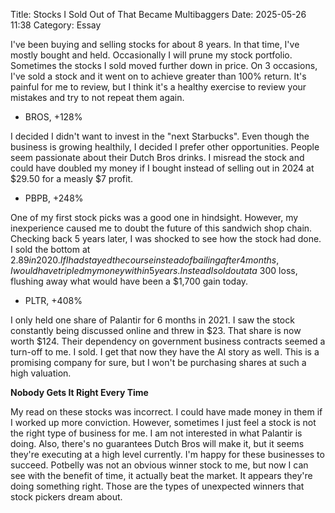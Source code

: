 Title: Stocks I Sold Out of That Became Multibaggers 
Date: 2025-05-26 11:38
Category: Essay

I've been buying and selling stocks for about 8 years. In that time, I've mostly bought and held.
Occasionally I will prune my stock portfolio. Sometimes the stocks I sold moved further down in price. 
On 3 occasions, I've sold a stock and it went on to achieve greater than 100% return. It's painful for me to review,
but I think it's a healthy exercise to review your mistakes and try to not repeat them again.

+ BROS, +128%

I decided I didn't want to invest in the "next Starbucks". Even though the business is growing healthily, I decided 
I prefer other opportunities. People seem passionate about their Dutch Bros drinks. I misread the stock and could have doubled my money if I bought instead of selling out in 2024 at $29.50 for a measly $7 profit.

+ PBPB, +248%

One of my first stock picks was a good one in hindsight. However, my inexperience caused me to doubt the future of this sandwich shop chain. Checking back 5 years later, I was shocked to see how the stock had done. I sold the bottom at $2.89 in 2020. If I had stayed the course instead of bailing after 4 months, I would have tripled my money within 5 years. Instead I sold out at a ~$300 loss, flushing away what would have been a $1,700 gain today.

+ PLTR, +408%

I only held one share of Palantir for 6 months in 2021. I saw the stock constantly being discussed online and threw in $23. That share is now worth $124. Their dependency on government business contracts seemed a turn-off to me. I sold. I get that now they have the AI story as well. This is a promising company for sure, but I won't be purchasing shares at such a high valuation. 

**Nobody Gets It Right Every Time**

My read on these stocks was incorrect. I could have made money in them if I worked up more conviction. However,
sometimes I just feel a stock is not the right type of business for me. I am not interested in what Palantir is doing.
Also, there's no guarantees Dutch Bros will make it, but it seems they're executing at a high level currently.
I'm happy for these businesses to succeed. Potbelly was not an obvious winner stock to me, but now I can see with the benefit of time, it actually beat the market. It appears they're doing something right. Those are the types of unexpected winners that stock pickers dream about.